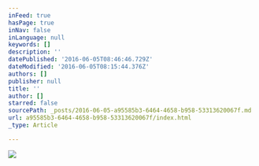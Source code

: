```yaml
---
inFeed: true
hasPage: true
inNav: false
inLanguage: null
keywords: []
description: ''
datePublished: '2016-06-05T08:46:46.729Z'
dateModified: '2016-06-05T08:15:44.376Z'
authors: []
publisher: null
title: ''
author: []
starred: false
sourcePath: _posts/2016-06-05-a95585b3-6464-4658-b958-53313620067f.md
url: a95585b3-6464-4658-b958-53313620067f/index.html
_type: Article

---
```

![](https://the-grid-user-content.s3-us-west-2.amazonaws.com/aef43865-1ed6-42ef-927a-c9e99f1f2257.jpg)